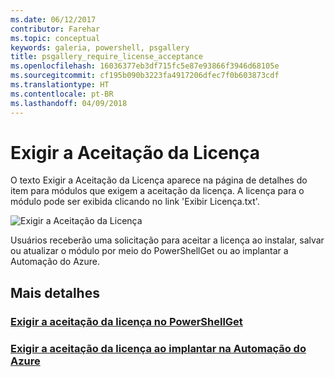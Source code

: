 ```yaml
---
ms.date: 06/12/2017
contributor: Farehar
ms.topic: conceptual
keywords: galeria, powershell, psgallery
title: psgallery_require_license_acceptance
ms.openlocfilehash: 16036377eb3df715fc5e87e93866f3946d68105e
ms.sourcegitcommit: cf195b090b3223fa4917206dfec7f0b603873cdf
ms.translationtype: HT
ms.contentlocale: pt-BR
ms.lasthandoff: 04/09/2018
---
```

<a name="require-license-acceptance"></a>Exigir a Aceitação da Licença
===========================

O texto Exigir a Aceitação da Licença aparece na página de detalhes do item para módulos que exigem a aceitação da licença. A licença para o módulo pode ser exibida clicando no link 'Exibir Licença.txt'.

![Exigir a Aceitação da Licença](Images/RequireLicenseAcceptance.png)

Usuários receberão uma solicitação para aceitar a licença ao instalar, salvar ou atualizar o módulo por meio do PowerShellGet ou ao implantar a Automação do Azure.

## <a name="more-details"></a>Mais detalhes
### <a name="require-license-acceptance-in-powershellgetpsgetmodulerequirelicenseacceptancemd"></a>[Exigir a aceitação da licença no PowerShellGet](../psget/module/RequireLicenseAcceptance.md)
### <a name="require-license-acceptance-on-deploy-to-azure-automationpsgallerydeploytoazureautomationrequirelicenseacceptancemd"></a>[Exigir a aceitação da licença ao implantar na Automação do Azure](psgallery_deploy_to_azure_automation_requireLicenseAcceptance.md)
